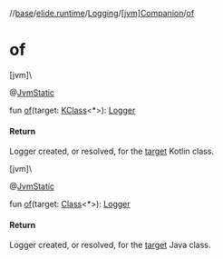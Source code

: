 //[base](../../../../index.md)/[elide.runtime](../../index.md)/[Logging](../index.md)/[[jvm]Companion](index.md)/[of](of.md)

# of

[jvm]\

@[JvmStatic](https://kotlinlang.org/api/latest/jvm/stdlib/kotlin.jvm/-jvm-static/index.html)

fun [of](of.md)(target: [KClass](https://kotlinlang.org/api/latest/jvm/stdlib/kotlin.reflect/-k-class/index.html)&lt;*&gt;): [Logger](../../../elide.runtime.jvm/-logger/index.md)

#### Return

Logger created, or resolved, for the [target](of.md) Kotlin class.

[jvm]\

@[JvmStatic](https://kotlinlang.org/api/latest/jvm/stdlib/kotlin.jvm/-jvm-static/index.html)

fun [of](of.md)(target: [Class](https://docs.oracle.com/javase/8/docs/api/java/lang/Class.html)&lt;*&gt;): [Logger](../../../elide.runtime.jvm/-logger/index.md)

#### Return

Logger created, or resolved, for the [target](of.md) Java class.
